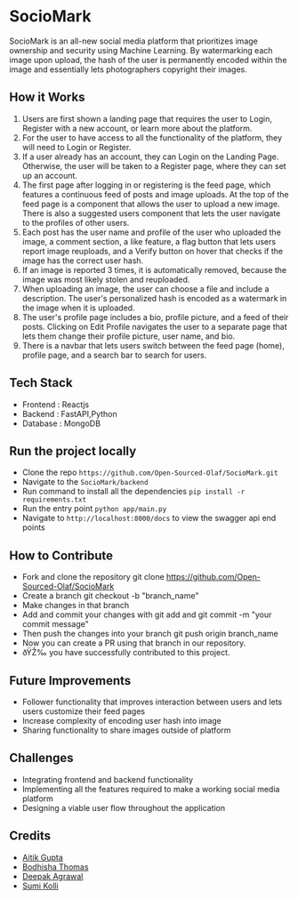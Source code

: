 # SocioMark

SocioMark is an all-new social media platform that prioritizes image ownership and security using Machine Learning. By watermarking each image upon upload, the hash of the user is permanently encoded within the image and essentially lets photographers copyright their images. 

## How it Works
1. Users are first shown a landing page that requires the user to Login, Register with a new account, or learn more about the platform.
2. For the user to have access to all the functionality of the platform, they will need to Login or Register.
3. If a user already has an account, they can Login on the Landing Page. Otherwise, the user will be taken to a Register page, where they can set up an account.
4. The first page after logging in or registering is the feed page, which features a continuous feed of posts and image uploads. At the top of the feed page is a component that allows the user to upload a new image. There is also a suggested users component that lets the user navigate to the profiles of other users. 
5. Each post has the user name and profile of the user who uploaded the image, a comment section, a like feature, a flag button that lets users report image reuploads, and a Verify button on hover that checks if the image has the correct user hash.
6. If an image is reported 3 times, it is automatically removed, because the image was most likely stolen and reuploaded.
7. When uploading an image, the user can choose a file and include a description. The user's personalized hash is encoded as a watermark in the image when it is uploaded.
8. The user's profile page includes a bio, profile picture, and a feed of their posts. Clicking on Edit Profile navigates the user to a separate page that lets them change their profile picture, user name, and bio. 
9. There is a navbar that lets users switch between the feed page (home), profile page, and a search bar to search for users. 

## Tech Stack
- Frontend : Reactjs
- Backend : FastAPI,Python
- Database : MongoDB

## Run the project locally
- Clone the repo ```https://github.com/Open-Sourced-Olaf/SocioMark.git```
- Navigate to the ```SocioMark/backend```
- Run command to install all the dependencies  ```pip install -r requirements.txt``` 
- Run the entry point ```python app/main.py```
- Navigate to ```http://localhost:8000/docs``` to view the swagger api end points

## How to Contribute
- Fork and clone the repository git clone https://github.com/Open-Sourced-Olaf/SocioMark
- Create a branch git checkout -b "branch_name"
- Make changes in that branch
- Add and commit your changes with git add and git commit -m "your commit message"
- Then push the changes into your branch git push origin branch_name
- Now you can create a PR using that branch in our repository.
- ðŸŽ‰ you have successfully contributed to this project.

## Future Improvements
- Follower functionality that improves interaction between users and lets users customize their feed pages
- Increase complexity of encoding user hash into image
- Sharing functionality to share images outside of platform

## Challenges
- Integrating frontend and backend functionality
- Implementing all the features required to make a working social media platform
- Designing a viable user flow throughout the application

## Credits
- [Aitik Gupta](https://github.com/aitikgupta)
- [Bodhisha Thomas](https://github.com/bodhisha)
- [Deepak Agrawal](https://github.com/DebugAgrawal)
- [Sumi Kolli](https://github.com/sgkolli535)
